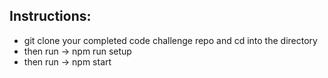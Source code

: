 ## Instructions:

- git clone your completed code challenge repo and cd into the directory
- then run -> npm run setup
- then run -> npm start
